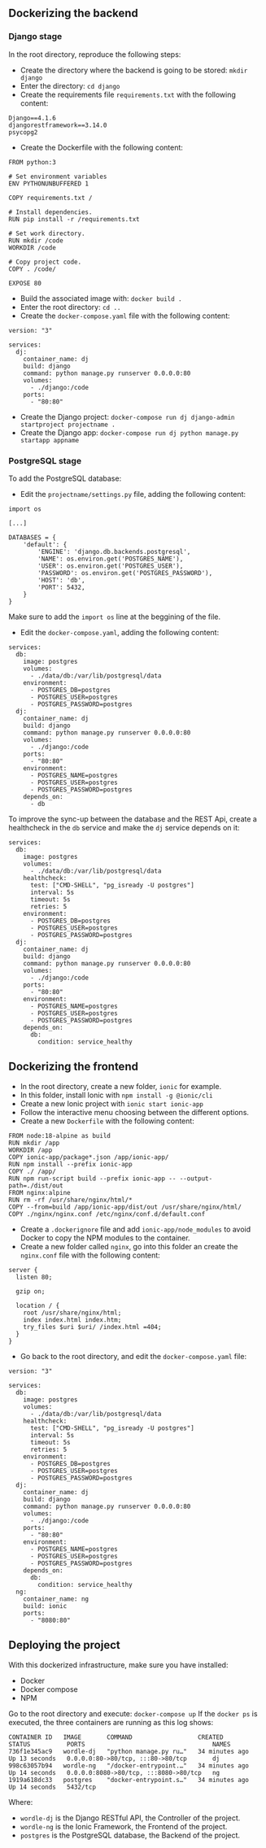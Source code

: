 ## Dockerizing the backend

### Django stage

In the root directory, reproduce the following steps:
- Create the directory where the backend is going to be stored: `mkdir django`
- Enter the directory: `cd django`
- Create the requirements file `requirements.txt` with the following content:
``` 
Django==4.1.6
djangorestframework==3.14.0
psycopg2
```
- Create the Dockerfile with the following content:
```  
FROM python:3

# Set environment variables
ENV PYTHONUNBUFFERED 1

COPY requirements.txt /

# Install dependencies.
RUN pip install -r /requirements.txt

# Set work directory.
RUN mkdir /code
WORKDIR /code

# Copy project code.
COPY . /code/

EXPOSE 80
```
- Build the associated image with: `docker build .`
- Enter the root directory: `cd ..`
- Create the `docker-compose.yaml` file with the following content:
``` 
version: "3"

services:     
  dj:
    container_name: dj
    build: django
    command: python manage.py runserver 0.0.0.0:80
    volumes:
      - ./django:/code
    ports:
      - "80:80"
```
- Create the Django project: `docker-compose run dj django-admin startproject projectname .`
- Create the Django app: `docker-compose run dj python manage.py startapp appname`

### PostgreSQL stage

To add the PostgreSQL database:
- Edit the `projectname/settings.py` file, adding the following content:
```
import os

[...]

DATABASES = {
    'default': {
        'ENGINE': 'django.db.backends.postgresql',
        'NAME': os.environ.get('POSTGRES_NAME'),
        'USER': os.environ.get('POSTGRES_USER'),
        'PASSWORD': os.environ.get('POSTGRES_PASSWORD'),
        'HOST': 'db',
        'PORT': 5432,
    }
}
```
Make sure to add the `import os` line at the beggining of the file.
- Edit the `docker-compose.yaml`, adding the following content:
```
services:
  db:
    image: postgres
    volumes:
      - ./data/db:/var/lib/postgresql/data
    environment:
      - POSTGRES_DB=postgres
      - POSTGRES_USER=postgres
      - POSTGRES_PASSWORD=postgres
  dj:
    container_name: dj
    build: django
    command: python manage.py runserver 0.0.0.0:80
    volumes:
      - ./django:/code
    ports:
      - "80:80"
    environment:
      - POSTGRES_NAME=postgres
      - POSTGRES_USER=postgres
      - POSTGRES_PASSWORD=postgres
    depends_on:
      - db
```

To improve the sync-up between the database and the REST Api, create a healthcheck in the `db` service and make the `dj` service depends on it:

```
services:
  db:
    image: postgres
    volumes:
      - ./data/db:/var/lib/postgresql/data
    healthcheck:
      test: ["CMD-SHELL", "pg_isready -U postgres"]
      interval: 5s
      timeout: 5s
      retries: 5
    environment:
      - POSTGRES_DB=postgres
      - POSTGRES_USER=postgres
      - POSTGRES_PASSWORD=postgres
  dj:
    container_name: dj
    build: django
    command: python manage.py runserver 0.0.0.0:80
    volumes:
      - ./django:/code
    ports:
      - "80:80"
    environment:
      - POSTGRES_NAME=postgres
      - POSTGRES_USER=postgres
      - POSTGRES_PASSWORD=postgres
    depends_on:
      db:
        condition: service_healthy
```

## Dockerizing the frontend

- In the root directory, create a new folder, `ionic` for example.
- In this folder, install Ionic with `npm install -g @ionic/cli`
- Create a new Ionic project with `ionic start ionic-app`
- Follow the interactive menu choosing between the different options.
- Create a new `Dockerfile` with the following content:

```
FROM node:18-alpine as build
RUN mkdir /app
WORKDIR /app
COPY ionic-app/package*.json /app/ionic-app/
RUN npm install --prefix ionic-app
COPY ./ /app/
RUN npm run-script build --prefix ionic-app -- --output-path=./dist/out
FROM nginx:alpine
RUN rm -rf /usr/share/nginx/html/*
COPY --from=build /app/ionic-app/dist/out /usr/share/nginx/html/
COPY ./nginx/nginx.conf /etc/nginx/conf.d/default.conf
```
- Create a `.dockerignore` file and add `ionic-app/node_modules` to avoid Docker to copy the NPM modules to the container.
- Create a new folder called `nginx`, go into this folder an create the `nginx.conf` file with the following content:

```
server {
  listen 80;

  gzip on;

  location / {
    root /usr/share/nginx/html;
    index index.html index.htm;
    try_files $uri $uri/ /index.html =404;
  }
}
```

- Go back to the root directory, and edit the `docker-compose.yaml` file:

```
version: "3"

services:
  db:
    image: postgres
    volumes:
      - ./data/db:/var/lib/postgresql/data
    healthcheck:
      test: ["CMD-SHELL", "pg_isready -U postgres"]
      interval: 5s
      timeout: 5s
      retries: 5
    environment:
      - POSTGRES_DB=postgres
      - POSTGRES_USER=postgres
      - POSTGRES_PASSWORD=postgres
  dj:
    container_name: dj
    build: django
    command: python manage.py runserver 0.0.0.0:80
    volumes:
      - ./django:/code
    ports:
      - "80:80"
    environment:
      - POSTGRES_NAME=postgres
      - POSTGRES_USER=postgres
      - POSTGRES_PASSWORD=postgres
    depends_on:
      db:
        condition: service_healthy
  ng:
    container_name: ng
    build: ionic
    ports:
      - "8080:80"
```

## Deploying the project

With this dockerized infrastructure, make sure you have installed:
- Docker
- Docker compose
- NPM

Go to the root directory and execute: `docker-compose up`
If the `docker ps` is executed, the three containers are running as this log shows:
```
CONTAINER ID   IMAGE       COMMAND                  CREATED          STATUS          PORTS                                   NAMES
736f1e345ac9   wordle-dj   "python manage.py ru…"   34 minutes ago   Up 13 seconds   0.0.0.0:80->80/tcp, :::80->80/tcp       dj
998c63057b94   wordle-ng   "/docker-entrypoint.…"   34 minutes ago   Up 14 seconds   0.0.0.0:8080->80/tcp, :::8080->80/tcp   ng
1919a618dc33   postgres    "docker-entrypoint.s…"   34 minutes ago   Up 14 seconds   5432/tcp  
```
Where:
- `wordle-dj` is the Django RESTful API, the Controller of the project.
- `wordle-ng` is the Ionic Framework, the Frontend of the project.
- `postgres` is the PostgreSQL database, the Backend of the project.

